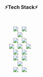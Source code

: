 <!--
## Hi there 👋
-->
<!--
**kodms08/kodms08** is a ✨ _special_ ✨ repository because its `README.md` (this file) appears on your GitHub profile.

Here are some ideas to get you started:

- 🔭 I’m currently working on ...
- 🌱 I’m currently learning ...
- 👯 I’m looking to collaborate on ...
- 🤔 I’m looking for help with ...
- 💬 Ask me about ...
- 📫 How to reach me: ...
- 😄 Pronouns: ...
- ⚡ Fun fact: ...
-->


<h3 align="center"><b>⚡Tech Stack⚡</b></h3>
</br>
<p align="center">
<img src="https://img.shields.io/badge/Java-000000?style=flat-square&logo=openjdk&logoColor=white"/></a> &nbsp
<img src="https://img.shields.io/badge/Python-3776AB?style=flat-square&logo=Python&logoColor=white"/></a> &nbsp
</br>
<img src="https://img.shields.io/badge/Spring%20Boot-6DB33F?style=flat-square&logo=Spring%20Boot&logoColor=white"/></a> &nbsp
</br>
<img src="https://img.shields.io/badge/JPA-fe7d37?style=flat-square&logoColor=white"/></a> &nbsp
<img src="https://img.shields.io/badge/MyBatis-97ca00?style=flat-square&logoColor=white"/></a> &nbsp
</br>
<img src="https://img.shields.io/badge/Vue.js-4FC08D?style=flat-square&logo=Vue.js&logoColor=white"/></a> &nbsp
<img src="https://img.shields.io/badge/HTML5-E34F26?style=flat-square&logo=HTML5&logoColor=white"/></a> &nbsp
<img src="https://img.shields.io/badge/css3-1572B6?style=flat-square&logo=css3&logoColor=white"/></a> &nbsp
</br>
<img src="https://img.shields.io/badge/MySQL-4479A1?style=flat-square&logo=MySQL&logoColor=white"/></a> &nbsp
<img src="https://img.shields.io/badge/MongoDB-47A248?style=flat-square&logo=MongoDB&logoColor=white"/></a> &nbsp
</br>
<img src="https://img.shields.io/badge/Docker-2496ED?style=flat-square&logo=Docker&logoColor=white"/></a> &nbsp 
<img src="https://img.shields.io/badge/Jenkins-D24939?style=flat-square&logo=Jenkins&logoColor=white"/></a> &nbsp 
</br>
<img src="https://img.shields.io/badge/raspberrypi-A22846?style=flat-square&logo=raspberrypi&logoColor=white"/></a> &nbsp 
</br>
<img src="https://img.shields.io/badge/AWS%20Lambda-FF9900?style=flat-square&logo=AWS%20Lambda&logoColor=white"/></a> &nbsp
<img src="https://img.shields.io/badge/Amazon%20S3-569A31?style=flat-square&logo=Amazon%20S3&logoColor=white"/></a> &nbsp



